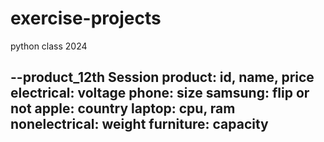 # exercise-projects
python class 2024

--product_12th Session
product: id, name, price
  electrical: voltage
    phone: size
      samsung: flip or not
      apple: country
    laptop: cpu, ram
  nonelectrical: weight
    furniture: capacity
--

